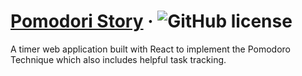 # [Pomodori Story](http://omas313.github.io/react-pomodoro) &middot; ![GitHub license](https://img.shields.io/badge/license-MIT-blue.svg)
A timer web application built with React to implement the Pomodoro Technique which also includes helpful task tracking.

